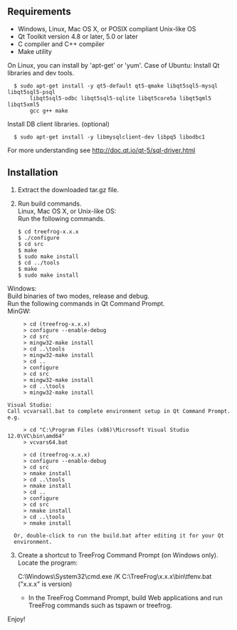 
Requirements
------------
 - Windows, Linux, Mac OS X, or POSIX compliant Unix-like OS
 - Qt Toolkit version 4.8 or later, 5.0 or later
 - C compiler and C++ compiler
 - Make utility

On Linux, you can install by 'apt-get' or 'yum'.
Case of Ubuntu:
  Install Qt libraries and dev tools.

      $ sudo apt-get install -y qt5-default qt5-qmake libqt5sql5-mysql libqt5sql5-psql
           libqt5sql5-odbc libqt5sql5-sqlite libqt5core5a libqt5qml5 libqt5xml5
           gcc g++ make

  Install DB client libraries. (optional)

      $ sudo apt-get install -y libmysqlclient-dev libpq5 libodbc1

  For more understanding see http://doc.qt.io/qt-5/sql-driver.html


Installation
------------
1. Extract the downloaded tar.gz file.

2. Run build commands.  
  Linux, Mac OS X, or Unix-like OS:  
  Run the following commands.

       $ cd treefrog-x.x.x
       $ ./configure
       $ cd src
       $ make
       $ sudo make install
       $ cd ../tools
       $ make
       $ sudo make install

  Windows:  
  Build binaries of two modes, release and debug.  
  Run the following commands in Qt Command Prompt.  
    MinGW:  

         > cd (treefrog-x.x.x)
         > configure --enable-debug
         > cd src
         > mingw32-make install
         > cd ..\tools
         > mingw32-make install
         > cd ..
         > configure
         > cd src
         > mingw32-make install
         > cd ..\tools
         > mingw32-make install

    Visual Studio:  
    Call vcvarsall.bat to complete environment setup in Qt Command Prompt. e.g.

         > cd "C:\Program Files (x86)\Microsoft Visual Studio 12.0\VC\bin\amd64"
         > vcvars64.bat

         > cd (treefrog-x.x.x)
         > configure --enable-debug
         > cd src
         > nmake install
         > cd ..\tools
         > nmake install
         > cd ..
         > configure
         > cd src
         > nmake install
         > cd ..\tools
         > nmake install

      Or, double-click to run the build.bat after editing it for your Qt
      environment.

3. Create a shortcut to TreeFrog Command Prompt (on Windows only).  
   Locate the program:

      C:\Windows\System32\cmd.exe /K C:\TreeFrog\x.x.x\bin\tfenv.bat
      ("x.x.x" is version)

   * In the TreeFrog Command Prompt, build Web applications and run
     TreeFrog commands such as tspawn or treefrog.

 
 Enjoy!
